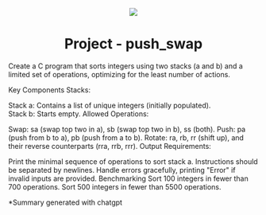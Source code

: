 <p align="center">
  <img src="https://github.com/B18a/42-project-badges/blob/main/badges/push_swape.png">
</p>

<h1 align="center">
  Project - push_swap
</h1>

Create a C program that sorts integers using two stacks (a and b) and a limited set of operations, optimizing for the least number of actions.

Key Components
Stacks:

Stack a: Contains a list of unique integers (initially populated).  
Stack b: Starts empty.
Allowed Operations:

Swap: sa (swap top two in a), sb (swap top two in b), ss (both).
Push: pa (push from b to a), pb (push from a to b).
Rotate: ra, rb, rr (shift up), and their reverse counterparts (rra, rrb, rrr).
Output Requirements:

Print the minimal sequence of operations to sort stack a.
Instructions should be separated by newlines.
Handle errors gracefully, printing "Error" if invalid inputs are provided.
Benchmarking
Sort 100 integers in fewer than 700 operations.
Sort 500 integers in fewer than 5500 operations.

*Summary generated with chatgpt
